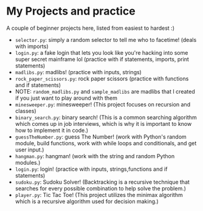 # My Projects and practice

A couple of beginner projects here, listed from easiest to hardest :)

- `selector.py`: simply a random selector to tell me who to facetime! (deals with imports)
- `login.py`: a fake login that lets you look like you're hacking into some super secret mainframe lol (practice with if statements, imports, print statements)
- `madlibs.py`: madlibs! (practice with inputs, strings)
- `rock_paper_scissors.py`: rock paper scissors (practice with functions and if statements)
- NOTE: `random_madlibs.py` and `sample_madlibs` are madlibs that I created if you just want to play around with them
- `minesweeper.py`: minesweeper! (This project focuses on recursion and classes)
- `binary_search.py`: binary search! (This is a common searching algorithm which comes up in job interviews, which is why it is important to know how to implement it in code.)
- `guessTheNumber.py`: guess The Number! (work with Python's random module, build functions, work with while loops and conditionals, and get user input.)
- `hangman.py`: hangman! (work with the string and random Python modules.)
- `login.py`: login! (practice with inputs, strings,functions and if statements)
- `sudoku.py`: Sudoku Solver! (Backtracking is a recursive technique that searches for every possible combination to help solve the problem.)
- `player.py`: Tic Tac Toe! (This project utilizes the minimax algorithm which is a recursive algorithm used for decision making.)

